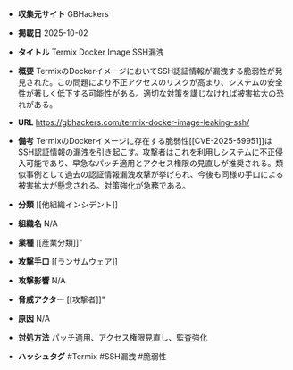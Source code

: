 - **収集元サイト**
GBHackers

- **掲載日**
2025-10-02

- **タイトル**
Termix Docker Image SSH漏洩

- **概要**
TermixのDockerイメージにおいてSSH認証情報が漏洩する脆弱性が発見された。この問題により不正アクセスのリスクが高まり、システムの安全性が著しく低下する可能性がある。適切な対策を講じなければ被害拡大の恐れがある。

- **URL**
https://gbhackers.com/termix-docker-image-leaking-ssh/

- **備考**
TermixのDockerイメージに存在する脆弱性[[CVE-2025-59951]]はSSH認証情報の漏洩を引き起こす。攻撃者はこれを利用しシステムに不正侵入可能であり、早急なパッチ適用とアクセス権限の見直しが推奨される。類似事例として過去の認証情報漏洩攻撃が挙げられ、今後も同様の手口による被害拡大が懸念される。対策強化が急務である。

- **分類**
[[他組織インシデント]]

- **組織名**
N/A

- **業種**
[[産業分類]]"

- **攻撃手口**
[[ランサムウェア]]

- **攻撃影響**
N/A

- **脅威アクター**
[[攻撃者]]"

- **原因**
N/A

- **対処方法**
パッチ適用、アクセス権限見直し、監査強化

- **ハッシュタグ**
#Termix #SSH漏洩 #脆弱性
